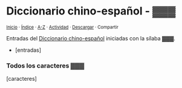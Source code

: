 # Diccionario chino-español - ▓▓▓
<sup>[Inicio](../index.md) · [Índice](../indices/chino-espanol.md) · [A-Z](../indices/alfabetico.md) · [Actividad](../indices/actividad.md) · <a href="▓▓▓" download="jucardus-▓▓▓">Descargar</a> · Compartir</sup>

Entradas del [Diccionario chino-español](../indices/chino-espanol.md) iniciadas con la sílaba _▓▓▓_.

* [entradas]

### Todos los caracteres _▓▓▓_

[caracteres]
